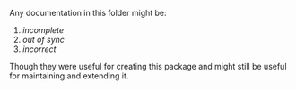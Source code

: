 Any documentation in this folder might be:

1. *incomplete*
2. *out of sync*
3. *incorrect*

Though they were useful for creating this
package and might still be useful for maintaining
and extending it.
